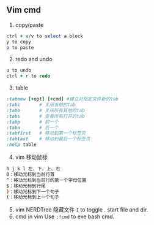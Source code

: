 ## Vim cmd

1. copy/paste
```ruby
ctrl + v/v to select a block
y to copy
p to paste
```
2. redo and undo
```ruby
u to undo
ctrl + r to redo
```
3. table
```ruby
:tabnew [+opt] [+cmd] #建立对指定文件新的tab
:tabc       # 关闭当前的tab
:tabo       # 关闭所有其他的tab
:tabs       # 查看所有打开的tab
:tabp       # 前一个
:tabn       # 后一个
:tabfirst   # 移动到第一个标签页
:tablast    # 移动到最后一个标签页
:help table
```
4. vim 移动鼠标
```bash
h j k l 左、下、上、右
0：移动光标到当前行首
^：移动光标到当前行的第一个字母位置
$：移动光标到行尾
)：移动光标到下一个句子
(：移动光标到上一个句子
```
5. vim NERDTree 隐藏文件
`I` to toggle . start file and dir.
6. cmd in vim
Use `:!cmd` to exe bash cmd.

